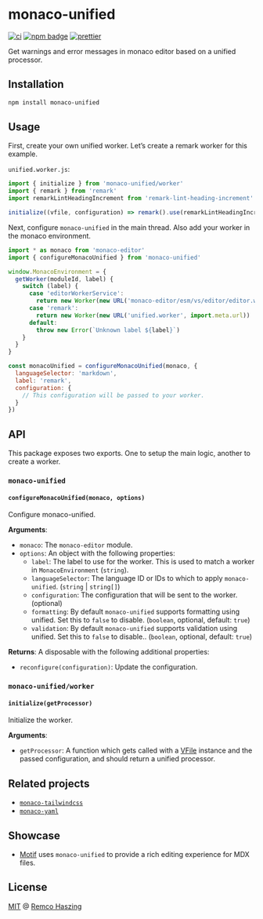 # monaco-unified

[![ci](https://github.com/remcohaszing/monaco-unified/actions/workflows/ci.yaml/badge.svg)](https://github.com/remcohaszing/monaco-unified/actions/workflows/ci.yaml)
[![npm badge](https://img.shields.io/npm/v/monaco-unified)](https://www.npmjs.com/package/monaco-unified)
[![prettier](https://img.shields.io/badge/code_style-prettier-ff69b4.svg)](https://prettier.io)

Get warnings and error messages in monaco editor based on a unified processor.

## Installation

```sh
npm install monaco-unified
```

## Usage

First, create your own unified worker. Let’s create a remark worker for this example.

`unified.worker.js`:

```js
import { initialize } from 'monaco-unified/worker'
import { remark } from 'remark'
import remarkLintHeadingIncrement from 'remark-lint-heading-increment'

initialize((vfile, configuration) => remark().use(remarkLintHeadingIncrement))
```

Next, configure `monaco-unified` in the main thread. Also add your worker in the monaco environment.

```js
import * as monaco from 'monaco-editor'
import { configureMonacoUnified } from 'monaco-unified'

window.MonacoEnvironment = {
  getWorker(moduleId, label) {
    switch (label) {
      case 'editorWorkerService':
        return new Worker(new URL('monaco-editor/esm/vs/editor/editor.worker', import.meta.url))
      case 'remark':
        return new Worker(new URL('unified.worker', import.meta.url))
      default:
        throw new Error(`Unknown label ${label}`)
    }
  }
}

const monacoUnified = configureMonacoUnified(monaco, {
  languageSelector: 'markdown',
  label: 'remark',
  configuration: {
    // This configuration will be passed to your worker.
  }
})
```

## API

This package exposes two exports. One to setup the main logic, another to create a worker.

### `monaco-unified`

#### `configureMonacoUnified(monaco, options)`

Configure monaco-unified.

**Arguments**:

- `monaco`: The `monaco-editor` module.
- `options`: An object with the following properties:
  - `label`: The label to use for the worker. This is used to match a worker in `MonacoEnvironment`
    (`string`).
  - `languageSelector`: The language ID or IDs to which to apply `monaco-unified`. (`string` |
    `string[]`)
  - `configuration`: The configuration that will be sent to the worker. (optional)
  - `formatting`: By default `monaco-unified` supports formatting using unified. Set this to `false`
    to disable. (`boolean`, optional, default: `true`)
  - `validation`: By default `monaco-unified` supports validation using unified. Set this to `false`
    to disable.. (`boolean`, optional, default: `true`)

**Returns**: A disposable with the following additional properties:

- `reconfigure(configuration)`: Update the configuration.

### `monaco-unified/worker`

#### `initialize(getProcessor)`

Initialize the worker.

**Arguments**:

- `getProcessor`: A function which gets called with a [VFile](https://github.com/vfile/vfile)
  instance and the passed configuration, and should return a unified processor.

## Related projects

- [`monaco-tailwindcss`](https://monaco-tailwindcss.js.org)
- [`monaco-yaml`](https://monaco-yaml.js.org)

## Showcase

- [Motif](https://motif.land) uses `monaco-unified` to provide a rich editing experience for MDX
  files.

## License

[MIT](LICENSE.md) @ [Remco Haszing](https://github.com/remcohaszing)
